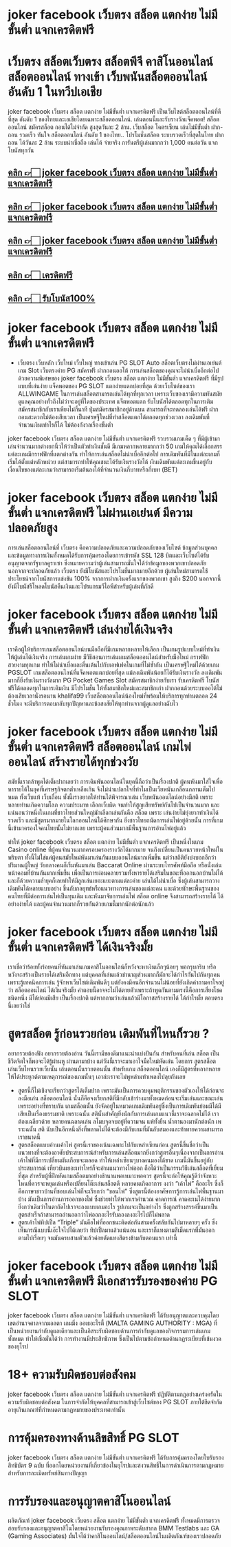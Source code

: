 # joker facebook เว็บตรง สล็อต แตกง่าย ไม่มีขั้นต่ำ แจกเครดิตฟรี
# เว็บตรง สล็อตเว็บตรง สล็อตพีจี คาสิโนออนไลน์ สล็อตออนไลน์ ทางเข้า เว็บพนันสล็อตออนไลน์อันดับ 1 ในทวีปเอเชีย 

joker facebook เว็บตรง สล็อต แตกง่าย ไม่มีขั้นต่ำ แจกเครดิตฟรี เป็นเว็บไซต์สล็อตออนไลน์ที่ดีที่สุด อันดับ 1 ของไทยและเอเชียโดยเฉพาะสล็อตออนไลน์. เล่นตอนนี้และรับรางวัลแจ็คพอต! สล็อตออนไลน์ สมัครสล็อต ถอนได้ไม่จำกัด สูงสุดวันละ 2 ล้าน. เว็บสล็อต โคตรเซียน เล่นไม่มีขั้นต่ำ ฝาก-ถอน รวดเร็ว ทันใจ สล็อตออนไลน์ อันดับ 1 ของไทย.. โปรโมชั่นสล็อต ระบบรวดเร็วที่สุดในไทย ฝากถอน ได้วันละ 2 ล้าน ระบบน่าเชื่อถือ เล่นได้ จ่ายจริง การันตรีผู้เล่นมากกว่า 1,000 คนต่อวัน แจกโบนัสทุกวัน

## [คลิก 👉🏻 joker facebook เว็บตรง สล็อต แตกง่าย ไม่มีขั้นต่ำ แจกเครดิตฟรี](https://allwingame.jwallet.link/contact)
## [คลิก 👉🏻 joker facebook เว็บตรง สล็อต แตกง่าย ไม่มีขั้นต่ำ แจกเครดิตฟรี](https://allwingame.jwallet.link/contact)
## [คลิก 👉🏻 joker facebook เว็บตรง สล็อต แตกง่าย ไม่มีขั้นต่ำ แจกเครดิตฟรี](https://allwingame.jwallet.link/contact)
## [คลิก 👉🏻 เครดิตฟรี](https://allwingame.jwallet.link/contact)
## [คลิก 👉🏻 รับโบนัส100%](https://allwingame.jwallet.link/contact)

# joker facebook เว็บตรง สล็อต แตกง่าย ไม่มีขั้นต่ำ แจกเครดิตฟรี
- เว็บตรง เว็บหลัก เว็บใหม่ เว็บใหญ่ ทางเข้าเล่น PG SLOT Auto สล็อตเว็บตรงไม่ผ่านเอเย่นต์ เกม Slot เว็บตรงค่าย PG สมัครฟรี ฝากถอนออโต้
การเล่นสล็อตของคุณจะไม่น่าเบื่ออีกต่อไปด้วยความพิเศษของ joker facebook เว็บตรง สล็อต แตกง่าย ไม่มีขั้นต่ำ แจกเครดิตฟรี ที่มีรูปแบบที่เล่นง่าย แจ็คพอตของ PG SLOT แตกง่ายแตกบ่อยที่สุด ด้วยเว็บไซต์ของเรา ALLWINGAME ในการเล่นสล็อตสามารถเล่นได้ทุกที่ทุกเวลา เพราะเว็บของเรามีความทันสมัย ดูแลคุณอย่างทั่วถึงไม่ว่าจะอยู่ที่ใดของประเทศ แจ็ตพอตแตก รับโบนัสได้ตลอดทุกในการเติม สมัครสมาชิกกับเราเพียงไม่กี่นาที ปุ่มสมัครสมาชิกอยู่ด้านบน สามารถที่จะทดลองเล่นได้ฟรี ฝากถอนสะดวกไม่ต้องเสียเวลา เป็นเศรษฐีใหม่ที่ทำสล็อตแตกได้ตลอดทุกช่วงเวลา ลงเดิมพันที่จำนวนเงินเท่าไรก็ได้ ไม่ต้องกังวลเรื่องขั้นต่ำ

joker facebook เว็บตรง สล็อต แตกง่าย ไม่มีขั้นต่ำ แจกเครดิตฟรี รวบรวมเกมเด็ด ๆ ที่มีผู้เข้ามาเล่นจำนวนมากต่างยกนิ้วให้ว่าเป็นตัวทำเงินชั้นดี มีเกมหลากหลายมากกว่า 50 เกมให้คุณได้เลือกสรร แต่ละเกมมีกราฟฟิกที่แตกต่างกัน ทำให้การเล่นสล็อตไม่น่าเบื่ออีกต่อไป การเดิมพันที่มีในแต่ละเกมก็เริ่มได้ตั้งแต่หลักหน่วย แต่สามารถทำให้คุณชนะได้รับเงินรางวัลได้ เงินเดิมพันแต่ละเกมขึ้นอยู่กับเงื่อนไขของแต่ละเกมว่าสามารถเริ่มต้นลงได้ที่จำนวนเงินกี่บาทหรือกี่เบท (BET)

# joker facebook เว็บตรง สล็อต แตกง่าย ไม่มีขั้นต่ำ แจกเครดิตฟรี ไม่ผ่านเอเย่นต์ มีความปลอดภัยสูง
การเล่นสล็อตออนไลน์ที่ เว็บตรง คือความปลอดภัยและความปลอดภัยของเว็บไซต์ ข้อมูลส่วนบุคคลและข้อมูลทางการเงินทั้งหมดได้รับการคุ้มครองโดยการเข้ารหัส SSL 128 บิตและเว็บไซต์ได้รับอนุญาตจากรัฐบาลคูราเซา ซึ่งหมายความว่าผู้เล่นสามารถมั่นใจได้ว่าข้อมูลของพวกเขาปลอดภัย นอกจากจะปลอดภัยแล้ว เว็บตรง ยังมีโบนัสและโปรโมชั่นมากมายอีกด้วย ผู้เล่นใหม่สามารถใช้ประโยชน์จากโบนัสการแข่งขัน 100% จากการฝากเงินครั้งแรกของพวกเขา สูงถึง $200 นอกจากนี้ยังมีโบนัสรีโหลดโบนัสคืนเงินและโปรแกรมวีไอพีสําหรับผู้เล่นที่ภักดี

# joker facebook เว็บตรง สล็อต แตกง่าย ไม่มีขั้นต่ำ แจกเครดิตฟรี เล่นง่ายได้เงินจริง
เราคือผู้ให้บริการเกมสล็อตออนไลน์บนมือถือที่มีเกมหลากหลายให้เลือก เป็นเกมรูปแบบใหม่ที่ทำเงินให้ผู้เล่นได้เงินจริง การเล่นเกมง่าย มีวิธีสอนการเล่นเกมสล็อตออนไลน์สำหรับมือใหม่ กราฟฟิกสวยงามทุกเกม ทำให้ไม่น่าเบื่อและตื่นเต้นไปกับเอฟเฟคในเกมที่ไม่ซ้ำกัน เป็นเศรษฐีใหม่ได้ด้วยเกม PGSLOT เกมสล็อตออนไลน์ที่แจ็คพอตแตกบ่อยที่สุด แม้ลงเดิมพันน้อยก็ได้รับเงินรางวัล ลงเดิมพันมากก็ยิ่งรับเงินรางวัลมาก PG Pocket Games Slot สมัครสมาชิกง่ายกับเรา รับเครดิตฟรี โบนัสฟรีได้ตลอดทุกในการเติมเงิน มีโปรโมชั่น ให้ทั้งสมาชิกใหม่และสมาชิกเก่า ฝากถอนด้วยระบบออโต้ไม่ต้องเสียเวลานั่งรอนาน khalifa99 เว็บสล็อตออนไลน์น้องใหม่ที่พร้อมให้บริการทุกท่านตลอด 24 ชั่วโมง จะมีบริการตอบกลับทุกปัญหาและข้อสงสัยให้ทุกท่านจากผู้ดูแลอย่างฉับไว

# joker facebook เว็บตรง สล็อต แตกง่าย ไม่มีขั้นต่ำ แจกเครดิตฟรี สล็อตออนไลน์ เกมไพ่ออนไลน์ สร้างรายได้ทุกช่วงวัย
สมัยนี้เรากล้าพูดได้เต็มปากเลยว่า การเดิมพันออนไลน์ในยุคนี้ถือว่าเป็นเรื่องปกติ ผู้คนหันมาใส่ใจเพื่อหารายได้ในยุคที่เศรษฐกิจตกต่ำเหลือเกิน จึงไม่น่าแปลกใจที่ทำไมเป็นเว็ยพนันเกลื่อนกลานเต็มไปหมด ทั้งเว็บแท้ เว็บเถื่อน ทั้งนี้เราอยากให้ท่านได้พิจารณาเล่น เว็บพนันออนไลน์อย่างมีสติ เพราะหลายท่านเกิดความโลภ ความประมาท เลือกเว็บผิด จนทำให้สูญเสียทรัพย์กันไปเป็นจำนวนมาก และแน่นอนว่าหนึ่งในเกมที่ชาวไทยส่วนใหญ่มักเลือกเล่นกันคือ สล็อต เพราะ เล่นง่ายไม่ยุ่งยากทำเงินได้รวดเร็ว และมีสูตรมากมายในโลกออนไลน์ได้ศึกษากัน ยิ่งชาวไทยถนัดการเล่นไพ่อยู่ด้วยนั้น การที่เกมนี้เข้ามาครองใจคนไทยนั้นไม่ยากเลย เพราะผู้คนส่วนมากมีพื้นฐานการอ่านไพ่อยู่แล้ว

ทำให้ joker facebook เว็บตรง สล็อต แตกง่าย ไม่มีขั้นต่ำ แจกเครดิตฟรี เป็นหนึ่งในเกม Casino online ที่ผู้คนจำนวนมากครอบครองรางวัลได้มากมาย จนถึงเปลี่ยนเป็นคนรวยหน้าใหม่ในพริบตา ทั้งนี้ไม่ใช่แค่ผู้คนสมัยใหม่หันมาเล่นกันแบบออนไลน์มากเพิ่มขึ้น แต่ว่าสถิติยังบ่งบอกอีกว่าปริมาณผู้ใหญ่ วัยกลางคนก็เริ่มหันมาเล่น Baccarat Online ผ่านระบบโทรศัพท์มือถือ หรือนั่งเล่น หน้าคอมที่บ้านกันมากเพิ่มขึ้น เพื่อเป็นการผ่อนคลายรวมทั้งหารายได้เสริมในขณะที่ออกนอกบ้านไม่ได้ และก็ด้วยความล้ำยุคก็เลยทำให้มีลูกเล่นเยอะแยะตามแต่ละค่าย เล่นได้ไม่น่าเบื่อ ซึ่งผู้เล่นสามารถวางเดิมพันได้หลายแบบอย่าง ขึ้นกับกลยุทธ์หรือแนวทางการเล่นของแต่ละคน และด้วยทักษะพื้นฐานของคนไทยที่มีต่อการเล่นไพ่เป็นทุนเดิม และหันมาจับการเล่นไพ่ สล็อต online จึงสามารถสร้างรายได้ ได้อย่างง่ายได้ และผู้คนจำนวนมากก็รวยกันด้วยเกมนี้มากนักต่อนักแล้ว

# joker facebook เว็บตรง สล็อต แตกง่าย ไม่มีขั้นต่ำ แจกเครดิตฟรี ได้เงินจริงมั้ย
เราเชื่อว่าร้อยทั้งร้อยคนที่หันมาเล่นเกมคาสิโนออนไลน์ก็หวังจะหาเงินเล็กๆน้อยๆ พอกรุบกริบ หรือหวังจะสร้างเป็นรายได้เสริมอีกทาง แต่บุคคลที่เล่นแล้วชำนาญส่วนมากก็มักจะได้กำไรกันไปกันทุกคนเพราะรู้เทคนิคการเล่น รู้จักหาเว็บไซต์เดิมพันดีๆ แต่ยังคงมีคนอีกจำนวนไม่น้อยที่ยังเกิดคำถามคาใจอยู่ว่า สล็อตออนไลน์ ได้เงินจริงมั้ย คำตอบนี้อาจจะไม่ได้ตายตัวเพราะถ้าพูดกันตามตรงนี้คือการเสี่ยงโชคชนิดหนึ่ง มีได้ย่อมมีเสีย เป็นเรื่องปกติ แต่หากถามว่าเล่นแล้วมีโอกาสสร้างรายได้ ได้กำไรมั้ย ตอบตรงนี้เลยว่าใช่

# สูตรสล็อต รู้ก่อนรวยก่อน เดิมพันที่ไหนก็รวย ?
อยากรวยต้องฟัง อยากรวยต้องอ่าน วันนี้เรามีของดีมาแนะนำแบ่งปันกัน สำหรับคนที่เล่น สล็อต เป็นชีวิตจิตใจก็พอจะได้รู้ผ่านหู ผ่านตามาบ้าง แต่วันนี้เราจะมาเอาใจมือใหม่หัดเล่น โดยการ สูตรสล็อต เล่นเว็บไหนรวยเว็บนั้น เล่นตอนนั้นรวยตอนนั้น สำหรับเกม สล็อตออนไลน์ เองก็มีสูตรที่หลากหลาย ให้ได้ประยุกต์ตามเหตุการณ์ของเกมนั้นๆ เอาล่ะเราจะไม่พูพล่ามทำเพลงไปลุยกันเลย
- สูตรนี้ก็ไม่เชิงจะเรียกว่าสูตรได้เต็มปาก เพราะมันเป็นการควบคุมพฤติกรรมของตัวเองให้ได้ก่อนจะลงมือเล่น สล็อตออนไลน์ นั่นก็คือจงเรียกสติที่มีกลับเข้าร่างมาทั้งหมดก่อนจะเริ่มเล่นและขณะเล่น เพราะอย่างที่ทราบกัน เกมสล็อตนั้น ยังจัดอยู่ในหมวดเกมเดิมพันอยู่ซึ่งเป็นการเดิมพันย่อมมีได้มีเสียเป็นเรื่องธรรมชาติ เพราะฉนั้น สตินั้นสำคัญยิ่งนักกับการเล่นเกมแนวนี้เราจะฉลาดไม่ได้ เราต้องเฉลียวด้วย หลายคนฉลาดเล่น ลโมบจุดจบอยู่ที่ความจน แพ้ทั้งยืน น้ำตานองมานักต่อนัก เพราะฉนั้น สติ นับเป็นอีกหนึ่งสิ่งที่พลาดไม่ได้จะต้องมีกับเกมที่มันลับสมองและท้าทายความสามารถเราขนาดนี้ 
- สูตรสล็อตแบบอ่านเค้าไพ่ สูตรนี้เราของเน้นเฉพาะไปกับเหล่าเซียนก่อน สูตรนี้ขึ้นชื่อว่าเป็นแนวทางที่จะต้องอาศัยประสบการณ์สำหรับการเล่นสล็อตมากยิ่งกว่าสูตรอื่นๆเนื่องจากเป็นการอ่านเค้าไพ่ที่มีการเปลี่ยนผันเกือบจะตลอด ทำให้เหล่าเซียนๆบางคนมองได้ขาด เกมนี้มันขึ้นอยู่กับประสบการณ์ เที่ยวบินเยอะเท่าไหร่ก็จะอ่านแนวทางไพ่ออก ถือได้ว่าเป็นกรรมวิธีเล่นสล็อตที่เยี่ยมที่สุด สำหรับผู้ที่ฝึกหัดเกมสล็อตมาอย่างช้านานพอเหมาะพอควร สูตรนี้จะก่อให้คุณรู้ดีว่าจังหวะไหนที่ควรจะหยุดเล่นหรือเปลี่ยนโต๊ะเล่นสล็อตดี หลายคนเกิดอาการ งงว่า “เค้าไพ่” คืออะไร ซึ่งก็คือภาษาชาวบ้านที่ชอบเล่นไพ่ก็จะเรียกว่า “ขอนไพ่” ซึ่งสูตรนี้ต้องอาศัษการรู้การเล่นไพ่พื้นฐานมาบ้าง มันเป็นการอ่านการออกของไพ่ ซึ่งช่วยทำให้พวกเราคำนวณ คาดการณ์ คาดคะเนได้ง่ายมากยิ่งกว่าเดิมว่าในตาถัดไปเราจะลงแบบเกมอะไร รูปเกมจะเป็นอย่างไร ซึ่งถูกสร้างสรรค์ขึ้นมาเป็นสูตรสำเร็จถ้าสามารถอ่านออกว่าไพ่ออกอะไรรับลองลงอะไรไปก็ไม่พลาด
- สูตรเค้าไพ่ทิปเปิ้ล “Triple” มันคือไพ่ที่ออกชนะติดต่อกันสามครั้งสลับกันไปมาหลายๆ ครั้ง ซึ่งเห็นกรณีแบบนี้เอ๊ะใจไปได้เลยว่า ทิปเปิ้ลมาแล้วแน่นอน และเราก็แทงตามสีเม็ดแรกที่มันออก ตามไปเรื่อยๆ จนมันครบสามตัวแล้วค่อยตัดแทงสีตรงข้ามกับตอนแรก เท่านี้

# joker facebook เว็บตรง สล็อต แตกง่าย ไม่มีขั้นต่ำ แจกเครดิตฟรี มีเอกสารรับรองของค่าย PG SLOT
joker facebook เว็บตรง สล็อต แตกง่าย ไม่มีขั้นต่ำ แจกเครดิตฟรี ได้รับอนุญาตและควบคุมโดยเขตอำนาจศาลจากมอลตา เกมมิ่ง ออเธอะไรตี้ (MALTA GAMING AUTHORITY : MGA) ที่เป็นหน่วยงานกำกับดูแลเดียวและเป็นอิสระรับผิดชอบด้านการกำกับดูแลของกิจกรรมการเล่นเกมทั้งหมด ทำให้เชื่อมั่นได้ว่า การทำงานมีประสิทธิภาพ ซึ่งเป็นไปตามข้อกำหนดด้านกฏระเบียบที่เข้มงวดของยุโรป

# 18+ ความรับผิดชอบต่อสังคม
joker facebook เว็บตรง สล็อต แตกง่าย ไม่มีขั้นต่ำ แจกเครดิตฟรี ปฏิบัติตามกฎอย่างเคร่งครัดในความรับผิดชอบต่อสังคม ในการจำกัดให้บุคคลที่สามารถเข้าสู่เว็บไซต์ของ PG SLOT ภายใต้ขีดจำกัด อายุเกินเกณฑ์ที่กำหนดตามกฎหมายของประเทศเท่านั้น

# การคุ้มครองทางด้านลิขสิทธิ์ PG SLOT
joker facebook เว็บตรง สล็อต แตกง่าย ไม่มีขั้นต่ำ แจกเครดิตฟรี ได้รับการคุ้มครองโดยใบรับรองสิทธิบัตร 9 ฉบับ ที่ออกโดยหน่วยงานที่เกี่ยวข้องในยุโรปและสงวนสิทธิ์ในการดำเนินการตามกฎหมายสำหรับการละเมิดทรัพย์สินทางปัญญา

# การรับรองและอนุญาตคาสิโนออนไลน์
ผลิตภัณฑ์ joker facebook เว็บตรง สล็อต แตกง่าย ไม่มีขั้นต่ำ แจกเครดิตฟรี ทั้งหมดมีการตรวจสอบรับรองและอนุญาตคาสิโนโดยหน่วยงานรับรองคุณภาพระดับสากล BMM Testlabs และ GA (Gaming Associates) มั่นใจได้ว่าคาสิโนออนไลน์/สล็อตออนไลน์ในผลิตภัณฑ์ของเราปลอดภัย